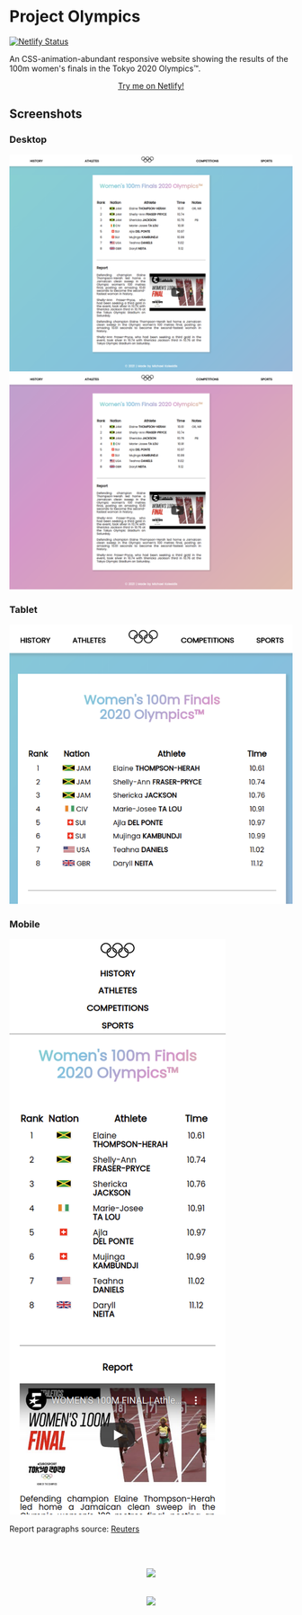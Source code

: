 # Project Olympics

[![Netlify Status](https://api.netlify.com/api/v1/badges/4a6896fa-b48c-42bf-b8dd-9ac1f97f8a9c/deploy-status)](https://app.netlify.com/sites/project-olympics/deploys)

An CSS-animation-abundant responsive website showing the results of the 100m women's finals in the Tokyo 2020 Olympics™.

<p align="center"><a target="_blank" href="https://project-olympics.netlify.app/">Try me on Netlify!</a><p>
  
## Screenshots
### Desktop
<img src="https://raw.githubusercontent.com/michaelkolesidis/project-olympics/main/screenshots/desktop-01.png">
<img src="https://raw.githubusercontent.com/michaelkolesidis/project-olympics/main/screenshots/desktop-02.png">

### Tablet
<img src="https://raw.githubusercontent.com/michaelkolesidis/project-olympics/main/screenshots/tablet-01.png">

### Mobile
<img src="https://raw.githubusercontent.com/michaelkolesidis/project-olympics/main/screenshots/mobile-01.png">


Report paragraphs source: <a href="https://www.reuters.com/lifestyle/sports/athletics-thompson-herah-leads-jamaican-sweep-womens-100m-2021-07-31/">Reuters</a>

  
  

[//]: # (Free Software)
<div align="center">
  <br>
  <br>

  <a href="https://github.com/michaelkolesidis/made-with-linux" target="_blank"><img src="https://upload.wikimedia.org/wikipedia/commons/thumb/f/f9/Made_with_Linux.png/240px-Made_with_Linux.png"></a>
</div>
<br>                                                      
<div align="center">
  <a href="https://endsoftwarepatents.org/innovating-without-patents"><img style="height: 90px;" src="https://static.fsf.org/nosvn/esp/logos/innovating-without-patents.svg"></a>
</div>
